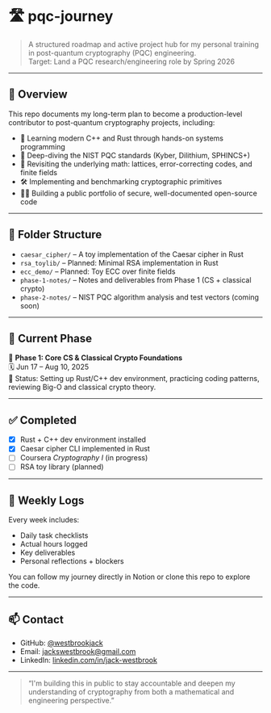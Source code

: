 # 🛣️ pqc-journey

> A structured roadmap and active project hub for my personal training in post-quantum cryptography (PQC) engineering.  
> Target: Land a PQC research/engineering role by Spring 2026

---

## 📍 Overview

This repo documents my long-term plan to become a production-level contributor to post-quantum cryptography projects, including:

- 🔐 Learning modern C++ and Rust through hands-on systems programming
- 🧠 Deep-diving the NIST PQC standards (Kyber, Dilithium, SPHINCS+)
- 🧮 Revisiting the underlying math: lattices, error-correcting codes, and finite fields
- 🛠️ Implementing and benchmarking cryptographic primitives
- 🧑‍💻 Building a public portfolio of secure, well-documented open-source code

---

## 📂 Folder Structure

- `caesar_cipher/` – A toy implementation of the Caesar cipher in Rust
- `rsa_toylib/` – Planned: Minimal RSA implementation in Rust
- `ecc_demo/` – Planned: Toy ECC over finite fields
- `phase-1-notes/` – Notes and deliverables from Phase 1 (CS + classical crypto)
- `phase-2-notes/` – NIST PQC algorithm analysis and test vectors (coming soon)

---

## 🚀 Current Phase

📌 **Phase 1: Core CS & Classical Crypto Foundations**  
🗓️ Jun 17 – Aug 10, 2025  
🔧 Status: Setting up Rust/C++ dev environment, practicing coding patterns, reviewing Big-O and classical crypto theory.

---

## ✅ Completed

- [x] Rust + C++ dev environment installed
- [x] Caesar cipher CLI implemented in Rust
- [ ] Coursera *Cryptography I* (in progress)
- [ ] RSA toy library (planned)

---

## 🧭 Weekly Logs

Every week includes:
- Daily task checklists
- Actual hours logged
- Key deliverables
- Personal reflections + blockers

You can follow my journey directly in Notion or clone this repo to explore the code.

---

## 📫 Contact

- GitHub: [@westbrookjack](https://github.com/westbrookjack)
- Email: [jackswestbrook@gmail.com](mailto:jackswestbrook@gmail.com)
- LinkedIn: [linkedin.com/in/jack-westbrook](https://www.linkedin.com/in/jack-westbrook/)

---

> “I'm building this in public to stay accountable and deepen my understanding of cryptography from both a mathematical and engineering perspective.”